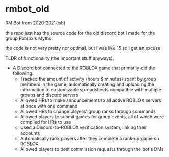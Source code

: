 # rmbot_old
RM Bot from 2020-2021(ish)

this repo just has the source code for the old discord bot I made for the group Roblox's Myths

the code is not very pretty nor optimal, but i was like 15 so i get an excuse

TLDR of functionality (the important stuff anyways):
- A Discord bot connected to the ROBLOX game that primarily did the following:
  - Tracked the amount of activity (hours & minutes) spent by group members in the 
     game, automatically creating and uploading the information to customizable 
     spreadsheets compatible with multiple groups and discord servers
  - Allowed HRs to make announcements to all active ROBLOX servers at once with one command
  - Allowed HRs to change players' group ranks through commands
  - Allowed players to submit games for group events, all of which were compiled for 
     HRs to use
  - Used a Discord-to-ROBLOX verification system, linking their accounts
  - Automatically rank players after they complete a rank-up game on ROBLOX
  - Allowed players to post commission requests through the bot's DMs
